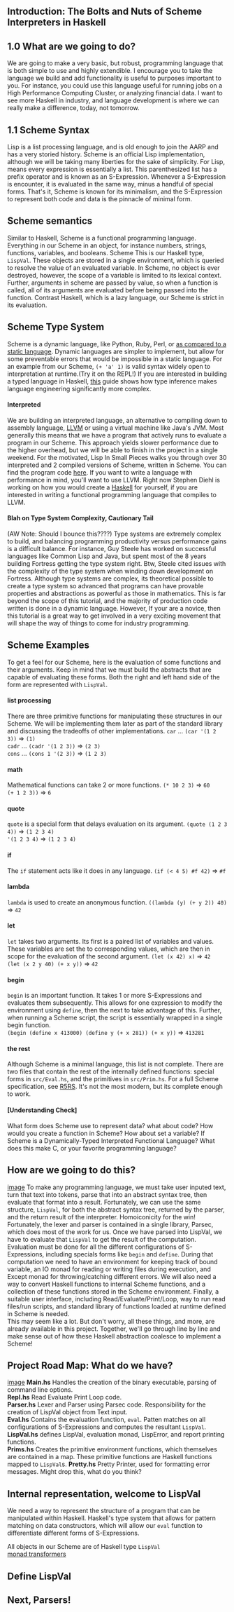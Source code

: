 Introduction: The Bolts and Nuts of Scheme Interpreters in Haskell
------------
## 1.0 What are we going to do?
We are going to make a very basic, but robust, programming language that is both simple to use and highly extendible. I encourage you to take the language we build and add functionality is useful to purposes important to you. For instance, you could use this language useful for running jobs on a High Performance Computing Cluster, or analyzing financial data. I want to see more Haskell in industry, and language development is where we can really make a difference, today, not tomorrow.
## 1.1 Scheme Syntax
Lisp is a list processing language, and is old enough to join the AARP and has a very storied history.  Scheme is an official Lisp implementation, although we will be taking many liberties for the sake of simplicity.  For Lisp, means every expression is essentially a list. This parenthesized list has a prefix operator and is known as an S-Expression. Whenever a S-Expression is encounter, it is evaluated in the same way, minus a handful of special forms. That's it, Scheme is known for its minimalism, and the S-Expression to represent both code and data is the pinnacle of minimal form.
## Scheme semantics
Similar to Haskell, Scheme is a functional programming language. Everything in our Scheme in an object, for instance numbers, strings, functions, variables, and booleans. Scheme  This is our Haskell type, `LispVal`. These objects are stored in a single environment, which is queried to resolve the value of an evaluated variable. In Scheme, no object is ever destroyed, however, the scope of a variable is limited to its lexical context. Further, arguments in scheme are passed by value, so when a function is called, all of its arguments are evaluated before being passed into the function. Contrast Haskell, which is a lazy language, our Scheme is strict in its evaluation.
## Scheme Type System   
Scheme is a dynamic language, like Python, Ruby, Perl, or [as compared to a static language](https://pythonconquerstheuniverse.wordpress.com/2009/10/03/static-vs-dynamic-typing-of-programming-languages/). Dynamic languages are simpler to implement, but allow for some preventable errors that would be impossible in a static language. For an example from our Scheme, `(+ 'a' 1)` is valid syntax widely open to interpretation at runtime.(Try it on the REPL!) If you are interested in building a typed language in Haskell, [this](http://okmij.org/ftp/Haskell/AlgorithmsH.html#teval) guide shows how type inference makes language engineering significantly more complex.
#### Interpreted
We are building an interpreted language, an alternative to compiling down to assembly language, [LLVM](https://en.wikipedia.org/wiki/LLVM) or using a virtual machine like Java's JVM. Most generally this means that we have a program that actively runs to evaluate a program in our Scheme. This approach yields slower performance due to the higher overhead, but we will be able to finish in the project in a single weekend. For the motivated, Lisp In Small Pieces walks you through over 30 interpreted and  2 compiled versions of Scheme, written in Scheme. You can find the program code [here](https://pages.lip6.fr/Christian.Queinnec/WWW/LiSP.html). If you want to write a language with performance in mind, you'll want to use LLVM. Right now Stephen Diehl is working on how you would create a [Haskell](http://dev.stephendiehl.com/fun/) for yourself, if you are interested in writing a functional programming language that compiles to LLVM.
#### Blah on Type System Complexity, Cautionary Tail
(AW Note: Should I bounce this????)
Type systems are extremely complex to build, and balancing programming productivity versus performance gains is a difficult balance. For instance, Guy Steele has worked on successful languages like Common Lisp and Java, but spent most of the 8 years building Fortress getting the type system right. Btw, Steele cited issues with the complexity of the type system when winding down development on Fortress. Although type systems are complex, its theoretical possible to create a type system so advanced that programs can have provable properties and abstractions as powerful as those in mathematics. This is far beyond the scope of this tutorial, and the majority of production code written is done in a dynamic language. However, If your are a novice, then this tutorial is a great way to get involved in a very exciting movement that will shape the way of things to come for industry programming.  

## Scheme Examples
To get a feel for our Scheme, here is the evaluation of some functions and their arguments. Keep in mind that we must build the abstracts that are capable of evaluating these forms. Both the right and left hand side of the form are represented with `LispVal`.    
#### list processing
There are three primitive functions for manipulating these structures in our Scheme. We will be implementing them later as part of the standard library and discussing the tradeoffs of other implementations.
`car`  ... `(car '(1 2 3))`  => `(1)`   
`cadr` ... `(cadr '(1 2 3))` => `(2 3)`    
`cons` ... `(cons 1 '(2 3))` => `(1 2 3)`    
#### math
Mathematical functions can take 2 or more functions.
`(* 10 2 3)` => `60`    
`(+ 1 2 3))` => `6`    
#### quote
`quote` is a special form that delays evaluation on its argument.
`(quote (1 2 3 4))` => `(1 2 3 4)`    
`'(1 2 3 4)` => `(1 2 3 4)`    
#### if
The `if` statement acts like it does in any language.
`(if (< 4 5) #f 42)` => `#f`    
#### lambda
`lambda` is used to create an anonymous function.
`((lambda (y) (+ y 2)) 40)` => `42`    
#### let
`let` takes two arguments. Its first is a paired list of variables and values. These variables are set the to corresponding values, which are then in scope for the evaluation of the second argument.
`(let (x 42) x)` => `42`   
`(let (x 2 y 40) (+ x y))` => `42`
#### begin
`begin` is an important function. It takes 1 or more S-Expressions and evaluates them subsequently. This allows for one expression to modify the environment using `define`, then the next to take advantage of this. Further, when running a Scheme script, the script is essentially wrapped in a single begin function.    
`(begin (define x 413000) (define y (+ x 281)) (+ x y))` => `413281`
#### the rest
Although Scheme is a minimal language, this list is not complete. There are two files that contain the rest of the internally defined functions: special forms in `src/Eval.hs`, and the primitives in `src/Prim.hs`. For a full Scheme specification, see [R5RS](sources/r5rs.pdf). It's not the most modern, but its complete enough to work.

#### [Understanding Check]
What form does Scheme use to represent data? what about code?
How would you create a function in Scheme? How about set a variable?
If Scheme is a Dynamically-Typed Interpreted Functional Language? What does this make C, or your favorite programming language?


## How are we going to do this?
[image](../img/WYAS-Lisp-Interpreter-Steps.png)
To make any programming language, we must take user inputed text, turn that text into
tokens, parse that into an abstract syntax tree, then evaluate that format into a result. Fortunately, we can use the same structure, `LispVal`, for both the abstract syntax tree, returned by the parser, and the return result of the interpreter. Homoiconicity for the win! Fortunately, the lexer and parser is contained in a single library, Parsec, which does most of the work for us. Once we have parsed into LispVal, we have to evaluate that `LispVal` to get the result of the computation. Evaluation must be done for all the different configurations of S-Expressions, including specials forms like `begin` and `define`. During that computation we need to have an environment for keeping track of bound variable, an IO monad for reading or writing files during execution, and Except monad for throwing/catching different errors. We will also need a way to convert Haskell functions to internal Scheme functions, and a collection of these functions stored in the Scheme environment. Finally, a suitable user interface, including Read/Evaluate/Print/Loop, way to run read files/run scripts, and standard library of functions loaded at runtime defined in Scheme is needed.    
This may seem like a lot. But don't worry, all these things, and more, are already available in this project. Together, we'll go through line by line and make sense out of how these Haskell abstraction coalesce to implement a Scheme!    



## Project Road Map: What do we have?
[image](../img/WYAS-Dependency-Tree.png)
**Main.hs**  Handles the creation of the binary executable, parsing of command line options.  
**Repl.hs**  Read Evaluate Print Loop code.  
**Parser.hs**  Lexer and Parser using Parsec code. Responsibility for the creation of LispVal object from Text input.  
**Eval.hs**  Contains the evaluation function, `eval`. Patten matches on all configurations of S-Expressions and computes the resultant `LispVal`.  
**LispVal.hs**  defines LispVal, evaluation monad, LispError, and report printing functions.  
**Prims.hs**  Creates the primitive environment functions, which themselves are contained in a map. These primitive functions are Haskell functions mapped to `LispVal`s.
**Pretty.hs**  Pretty Printer, used for formatting error messages. Might drop this, what do you think?  



## Internal representation, welcome to LispVal
We need a way to represent the structure of a program that can be manipulated within Haskell. Haskell's type system that allows for pattern matching on data constructors, which will allow our `eval` function to differentiate different forms of S-Expressions.

All objects in our Scheme are of Haskell type `LispVal`    
[monad transformers](http://dev.stephendiehl.com/hask/#mtl-transformers)    



## Define LispVal


## Next, Parsers!
